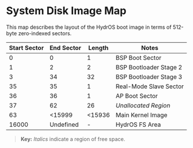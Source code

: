 System Disk Image Map
=================

This map describes the layout of the HydrOS boot image in terms of 512-byte zero-indexed sectors.

| Start Sector | End Sector | Length | Notes                       |
|--------------|------------|--------|-----------------------------|
| 0            | 0          | 1      |BSP Boot Sector              |
| 1            | 2          | 2      |BSP Bootloader Stage 2       |
| 3            | 34         | 32     |BSP Bootloader Stage 3       |
| 35           | 35         | 1      |Real-Mode Slave Sector       |
| 36           | 36         | 1      |AP Boot Sector               |
| 37           | 62         | 26     |*Unallocated Region*         |
| 63           | <15999     | <15936 |Main Kernel Image            |
| 16000        | Undefined  | -      |HydrOS FS Area               |

> **Key:** *Italics* indicate a region of free space.
